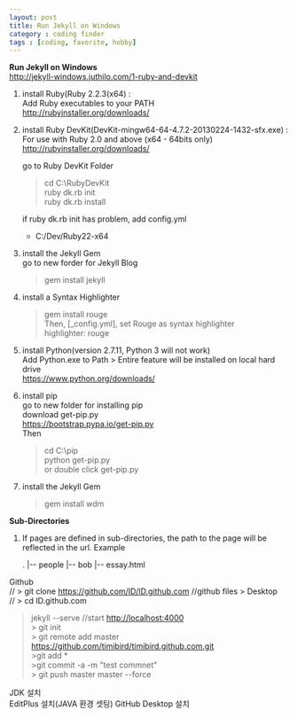 ```yaml
---
layout: post
title: Run Jekyll on Windows
category : coding finder
tags : [coding, favorite, hobby]
---
```

**Run Jekyll on Windows**  
<http://jekyll-windows.juthilo.com/1-ruby-and-devkit>  
  
   
1. install Ruby(Ruby 2.2.3(x64) :  
	Add Ruby executables to your PATH  
	<http://rubyinstaller.org/downloads/>  

2. install Ruby DevKit(DevKit-mingw64-64-4.7.2-20130224-1432-sfx.exe) :  
	For use with Ruby 2.0 and above (x64 - 64bits only)  
	<http://rubyinstaller.org/downloads/>  

    go to Ruby DevKit Folder  
    
    > cd C:\RubyDevKit  
    > ruby dk.rb init  
    > ruby dk.rb install  

	if ruby dk.rb init has problem, add config.yml  
    - C:/Dev/Ruby22-x64  
	

3. install the Jekyll Gem  
	go to new forder for Jekyll Blog  
    > gem install jekyll  

4. install a Syntax Highlighter  
    > gem install rouge  
	Then, [_config.yml], set Rouge as syntax highlighter  
	highlighter: rouge  

5. install Python(version 2.7.11, Python 3 will not work)  
	Add Python.exe to Path > Entire feature will be installed on local hard drive  
	<https://www.python.org/downloads/>  

6. install pip  
	go to new folder for installing pip  
	download get-pip.py  
	<https://bootstrap.pypa.io/get-pip.py>  
	Then  
    
    > cd C:\pip  
    > python get-pip.py  
	or double click get-pip.py  
    

7. install the Jekyll Gem  
    > gem install wdm  


**Sub-Directories**  
1. If pages are defined in sub-directories, the path to the page will be reflected in the url.
Example


    .
    |-- people
        |-- bob
            |-- essay.html






Github  
//	> git clone https://github.com/ID/ID.github.com	//github files > Desktop  
//	> cd ID.github.com  
> jekyll --serve	//start <http://localhost:4000>  
	> git init		  
	> git remote add master https://github.com/timibird/timibird.github.com.git  
	>git add *  
	>git commit -a -m "test commnet"  
	> git push master master --force  
  
  
JDK 설치  
EditPlus 설치(JAVA 환경 셋팅)
GitHub Desktop 설치
